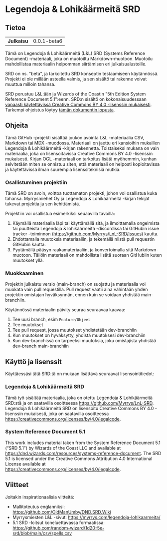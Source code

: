 # Legendoja & Lohikäärmeitä SRD

## Tietoa

|               |              |
| ------------- | ------------ |
| **Julkaisu**  | 0.0.1-beta6  |

Tämä on Legendoja & Lohikäärmeitä (L&L) SRD (Systems Reference Document) -materiaali, joka on muotoiltu Markdown-muotoon. Muotoilu mahdollistaa materiaalin helpomman siirtämisen eri julkaisualustoille.

SRD on ns. "beta", ja tarkoitettu SRD konseptin testaamiseen käytännössä. Projekti ei ole millään asteella valmis, ja sen sisältö tai rakenne voivat muuttua milloin tahansa.

SRD perustuu L&L:ään ja Wizards of the Coastin "5th Edition System Reference Document 5.1":eenn. SRD:n sisältö on kokonaisuudessaan [vapaasti käytettävissä Creative Commons BY 4.0 -lisenssin mukaisesti](LICENSE.md). Tarkempi ohjeistus löytyy [tämän dokumentin lopusta](#käyttö-ja-lisenssit).

## Ohjeita

Tämä GitHub -projekti sisältää joukon avointa L&L -materiaalia CSV, Markdown tai MDX -muodossa. Materiaali on 
jaettu eri kansioihin mukaillen Legendoja & Lohikäärmeitä -kirjan rakennetta. Toistaiseksi mukana on vain materiaalia, joka
on lisensoitavissa Creative Commons BY 4.0 -lisenssin mukaisesti. Kirjan OGL -materiaali on tarkoitus lisätä myöhemmin, kunhan
selvitetään miten se onnistuu siten, että materiaali on helposti kopioitavissa ja käytettävissä ilman suurempia lisenssiteknisiä
mutkia.

### Osallistuminen projektiin

Tämä SRD on avoin, voittoa tuottamaton projekti, johon voi osallistua kuka tahansa. Myrrysmiehet Oy ja Legendoja & Lohikäärmeitä -kirjan tekijät tukevat projektia ja sen kehittämistä. 

Projektiin voi osallistua esimerkiksi seuaavilla tavoilla:
1. Käymällä materiaalia läpi tai käyttämällä sitä, ja ilmoittamalla ongelmista tai puutteista Legendoja & lohikäärmeitä -discordissa tai GitHubin issue tracker -toiminnon (https://github.com/Myrrys/LnL-SRD/issues) kautta.
2. Ehdottamalla muutoksia materiaaliin, ja tekemällä niistä pull requestin GitHubin kautta.
3. Pyytämällä pääsyn raakamateriaaliin, ja konvertoimalla sitä Markdown-muotoon. Tällöin materiaali on mahdollista lisätä suoraan GitHubiin kuten muutokset yllä.

### Muokkaaminen

Projektin julkaistu versio (main-branch) on suojattu ja materiaalia voi muokata vain pull requestilla. Pull request vaatii
aina vähintään yhden projektin omistajan hyväksynnän, ennen kuin se voidaan yhdistää main-branchiin.

Käytännössä materiaalin päivity seuraa seuraavaa kaavaa:
1. Tee uusi branch, esim `Feature/Ohjeet`
2. Tee muutokset
3. Tee pull request, jossa muutokset yhdistetään dev-branchiin
4. Kun muutokset on hyväksytty, yhdistä muutoksesi dev-branchiin
5. Kun dev-branchissä on tarpeeksi muutoksia, joku omistajista yhdistää dev-branch main-branchiin

## Käyttö ja lisenssit

Käyttäessäsi tätä SRD:tä on mukaan lisättävä seuraavat lisensointitiedot:

### Legendoja & Lohikäärmeitä SRD
Tämä työ sisältää materiaalia, joka on otettu Legendoja & Lohikäärmeitä SRD:stä ja on saatavilla osoitteessa https://github.com/Myrrys/LnL-SRD. Legendoja & Lohikäärmeitä SRD on lisensoitu Creative Commons BY 4.0 -lisenssin mukaisesti, joka on saatavilla osoitteessa https://creativecommons.org/licenses/by/4.0/legalcode.

### System Reference Document 5.1
This work includes material taken from the System Reference Document 5.1 (“SRD 5.1”) by Wizards of the Coast LLC and available at https://dnd.wizards.com/resources/systems-reference-document. The SRD 5.1 is licensed under the Creative Commons Attribution 4.0 International License available at https://creativecommons.org/licenses/by/4.0/legalcode. 

## Viitteet

Joitakin inspirationaalisia viitteitä:
- Mallitoteutus englanniksi: https://github.com/OldManUmby/DND.SRD.Wiki
- Myrrysmiesten L&L -sivut: https://myrrys.com/legendoja-lohikaarmeita/
- 5.1 SRD -loitsut koneluettavassa formaatissa: https://github.com/random-wizard/1d20-5e-srd/blob/main/csv/spells.csv

